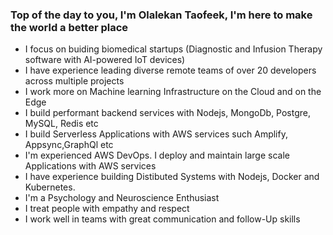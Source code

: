 ### Top of the day to you, I'm Olalekan Taofeek, I'm here to make the world a better place

- I focus on buiding biomedical startups (Diagnostic and Infusion Therapy software with AI-powered IoT devices)
- I have experience leading diverse remote teams of over 20 developers across multiple projects
- I work more on Machine learning Infrastructure on the Cloud and on the Edge
- I build performant backend services with Nodejs, MongoDb, Postgre, MySQL, Redis etc
- I build Serverless Applications with AWS services such Amplify, Appsync,GraphQl etc
- I'm experienced AWS DevOps. I deploy and maintain large scale Applications with AWS services
- I have experience building Distibuted Systems with Nodejs, Docker and Kubernetes.
- I'm a Psychology and Neuroscience Enthusiast
- I treat people with empathy and respect
- I work well in teams with great communication and follow-Up skills

